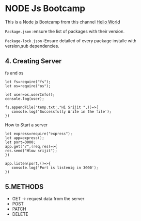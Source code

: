 # NODE Js Bootcamp
This is a Node js Bootcamp from this channel [Hello World](https://youtube.com/playlist?list=PLzjZaW71kMwScTRKzoasdyB1sX-a9EbFp&si=Z4gOZ3LFdENYxxAx)


 `Package.json` :ensure the list of packages with their version.

 `Package-lock.json` :Ensure detailed of every package installe with version,sub dependencies.

 ## 4. Creating Server
 fs and os
 ```
let fs=require("fs");
let os=require("os");

let user=os.userInfo();
console.log(user);

fs.appendFile('temp.txt',"Hi Srijit ",()=>{
    console.log('Successfully Write in the file');
})
 ```
How to Start a server
 ```
let express=require("express");
let app=express();
let port=3000;
app.get("/",(req,res)=>{
 res.send("Hlow srijit");
})

app.listen(port,()=>{
    console.log('Port is listenig in 3000');
})
```

## 5.METHODS
  - GET -> request data from the server
  - POST
  - PATCH
  - DELETE
